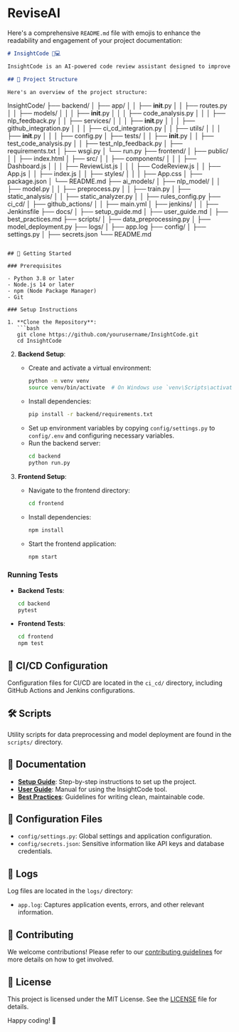 # ReviseAI

Here's a comprehensive `README.md` file with emojis to enhance the readability and engagement of your project documentation:

```markdown
# InsightCode 🧠💻

InsightCode is an AI-powered code review assistant designed to improve code quality through static analysis and natural language feedback. It integrates with GitHub and CI/CD pipelines to provide real-time code review assistance.

## 📁 Project Structure

Here's an overview of the project structure:

```
InsightCode/
├── backend/
│   ├── app/
│   │   ├── __init__.py
│   │   ├── routes.py
│   │   ├── models/
│   │   │   ├── __init__.py
│   │   │   ├── code_analysis.py
│   │   │   ├── nlp_feedback.py
│   │   ├── services/
│   │   │   ├── __init__.py
│   │   │   ├── github_integration.py
│   │   │   ├── ci_cd_integration.py
│   │   ├── utils/
│   │   │   ├── __init__.py
│   │   │   ├── config.py
│   ├── tests/
│   │   ├── __init__.py
│   │   ├── test_code_analysis.py
│   │   ├── test_nlp_feedback.py
│   ├── requirements.txt
│   ├── wsgi.py
│   └── run.py
├── frontend/
│   ├── public/
│   │   ├── index.html
│   ├── src/
│   │   ├── components/
│   │   │   ├── Dashboard.js
│   │   │   ├── ReviewList.js
│   │   │   ├── CodeReview.js
│   │   ├── App.js
│   │   ├── index.js
│   │   ├── styles/
│   │   │   ├── App.css
│   ├── package.json
│   └── README.md
├── ai_models/
│   ├── nlp_model/
│   │   ├── model.py
│   │   ├── preprocess.py
│   │   ├── train.py
│   ├── static_analysis/
│   │   ├── static_analyzer.py
│   │   ├── rules_config.py
├── ci_cd/
│   ├── github_actions/
│   │   ├── main.yml
│   ├── jenkins/
│   │   ├── Jenkinsfile
├── docs/
│   ├── setup_guide.md
│   ├── user_guide.md
│   ├── best_practices.md
├── scripts/
│   ├── data_preprocessing.py
│   ├── model_deployment.py
├── logs/
│   ├── app.log
├── config/
│   ├── settings.py
│   ├── secrets.json
└── README.md
```

## 🚀 Getting Started

### Prerequisites

- Python 3.8 or later
- Node.js 14 or later
- npm (Node Package Manager)
- Git

### Setup Instructions

1. **Clone the Repository**:
   ```bash
   git clone https://github.com/yourusername/InsightCode.git
   cd InsightCode
   ```

2. **Backend Setup**:
   - Create and activate a virtual environment:
     ```bash
     python -m venv venv
     source venv/bin/activate  # On Windows use `venv\Scripts\activate`
     ```
   - Install dependencies:
     ```bash
     pip install -r backend/requirements.txt
     ```
   - Set up environment variables by copying `config/settings.py` to `config/.env` and configuring necessary variables.
   - Run the backend server:
     ```bash
     cd backend
     python run.py
     ```

3. **Frontend Setup**:
   - Navigate to the frontend directory:
     ```bash
     cd frontend
     ```
   - Install dependencies:
     ```bash
     npm install
     ```
   - Start the frontend application:
     ```bash
     npm start
     ```

### Running Tests

- **Backend Tests**:
  ```bash
  cd backend
  pytest
  ```

- **Frontend Tests**:
  ```bash
  cd frontend
  npm test
  ```

## 🔧 CI/CD Configuration

Configuration files for CI/CD are located in the `ci_cd/` directory, including GitHub Actions and Jenkins configurations.

## 🛠️ Scripts

Utility scripts for data preprocessing and model deployment are found in the `scripts/` directory.

## 📜 Documentation

- **[Setup Guide](docs/setup_guide.md)**: Step-by-step instructions to set up the project.
- **[User Guide](docs/user_guide.md)**: Manual for using the InsightCode tool.
- **[Best Practices](docs/best_practices.md)**: Guidelines for writing clean, maintainable code.

## 📁 Configuration Files

- `config/settings.py`: Global settings and application configuration.
- `config/secrets.json`: Sensitive information like API keys and database credentials.

## 📜 Logs

Log files are located in the `logs/` directory:
- `app.log`: Captures application events, errors, and other relevant information.

## 📑 Contributing

We welcome contributions! Please refer to our [contributing guidelines](CONTRIBUTING.md) for more details on how to get involved.

## 📄 License

This project is licensed under the MIT License. See the [LICENSE](LICENSE) file for details.

Happy coding! 🎉
